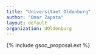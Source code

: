 ```yaml
---
title: "Universitaet Oldenburg"
author: "Omar Zapata"
layout: default
organization: UOldenburg
---
```


{% include gsoc_proposal.ext %}
